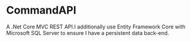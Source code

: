 # CommandAPI
A .Net Core MVC REST API.I additionally use Entity Framework Core with Microsoft SQL Server to ensure I have a persistent data back-end. 
